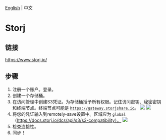 <!---
说明：GitHub Copilot 翻译
--->
[English](/docs/remote_services/s3_storj_io/README.md) | 中文

# Storj

## 链接

<https://www.storj.io/>

## 步骤

1. 注册一个账户。登录。
2. 创建一个存储桶。
3. 在访问管理中创建S3凭证。为存储桶授予所有权限。记住访问密钥、秘密密钥和终端节点。终端节点可能是 [`https://gateway.storjshare.io`](https://docs.storj.io/dcs/api/s3/s3-compatible-gateway)。
  ![](./storj_create_s3_cred_1.png)
  ![](./storj_create_s3_cred_2.png)
4. 将您的凭证输入到remotely-save设置中。区域应为 `global`（https://docs.storj.io/dcs/api/s3/s3-compatibility）。
  ![](storj_remotely_save_settings.png)
5. 检查连接性。
6. 同步！

